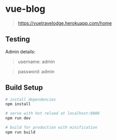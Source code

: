 # vue-blog

> https://vuetravelodge.herokuapp.com/home

## Testing

Admin details:

> username: admin

> password: admin

## Build Setup

``` bash
# install dependencies
npm install

# serve with hot reload at localhost:8080
npm run dev

# build for production with minification
npm run build

```


